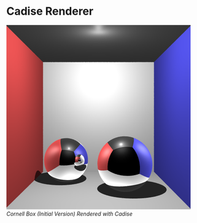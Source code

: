 # Cadise Renderer
<img src="./gallery/cornell_box.png"><br />
<i>Cornell Box (Initial Version) Rendered with Cadise</i>